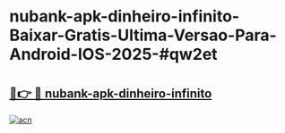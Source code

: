 # nubank-apk-dinheiro-infinito-Baixar-Gratis-Ultima-Versao-Para-Android-IOS-2025-#qw2et

# <h2><a href="https://ainizakaria.my?title=nubank-apk-dinheiro-infinito&ref=22M">🔗👉 🔴 nubank-apk-dinheiro-infinito</a></h2>

[![acn](https://github.com/user-attachments/assets/0f9c940e-d8b0-45ae-aac7-cd30a18b3e1c)](https://ainizakaria.my?title=nubank-apk-dinheiro-infinito&ref=22M)

